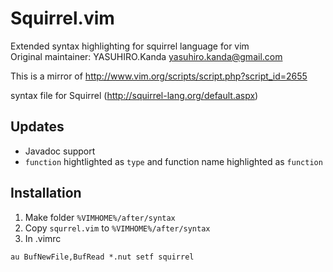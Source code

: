 # Squirrel.vim
Extended syntax highlighting for squirrel language for vim  
Original maintainer: YASUHIRO.Kanda <yasuhiro.kanda@gmail.com>

This is a mirror of http://www.vim.org/scripts/script.php?script_id=2655  

syntax file for Squirrel (http://squirrel-lang.org/default.aspx)  

## Updates
- Javadoc support
- `function` hightlighted as `type` and function name highlighted as `function`

## Installation
1. Make folder `%VIMHOME%/after/syntax`
2. Copy `squrrel.vim` to `%VIMHOME%/after/syntax`
3. In .vimrc
```vim
au BufNewFile,BufRead *.nut setf squirrel
```
